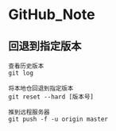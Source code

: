 # GitHub_Note




## 回退到指定版本
```
查看历史版本
git log

将本地仓回退到指定版本
git reset --hard [版本号]

推到远程服务器
git push -f -u origin master  
```

